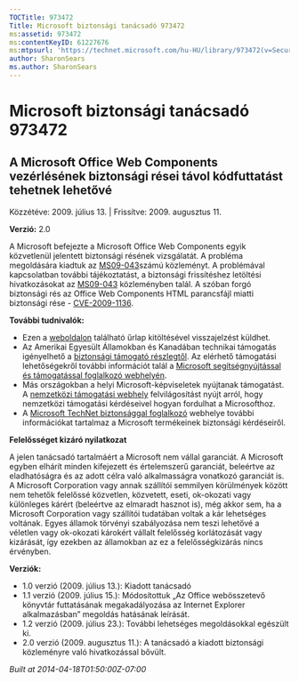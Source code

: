 ```yaml
---
TOCTitle: 973472
Title: Microsoft biztonsági tanácsadó 973472
ms:assetid: 973472
ms:contentKeyID: 61227676
ms:mtpsurl: 'https://technet.microsoft.com/hu-HU/library/973472(v=Security.10)'
author: SharonSears
ms.author: SharonSears
---
```




Microsoft biztonsági tanácsadó 973472
=====================================

A Microsoft Office Web Components vezérlésének biztonsági rései távol kódfuttatást tehetnek lehetővé
----------------------------------------------------------------------------------------------------

Közzétéve: 2009. július 13. | Frissítve: 2009. augusztus 11.

**Verzió:** 2.0

A Microsoft befejezte a Microsoft Office Web Components egyik közvetlenül jelentett biztonsági résének vizsgálatát. A probléma megoldására kiadtuk az [MS09-043](http://go.microsoft.com/fwlink/?linkid=128110)számú közleményt. A problémával kapcsolatban további tájékoztatást, a biztonsági frissítéshez letöltési hivatkozásokat az [MS09-043](http://go.microsoft.com/fwlink/?linkid=128110) közleményben talál. A szóban forgó biztonsági rés az Office Web Components HTML parancsfájl miatti biztonsági rése - [CVE-2009-1136](http://www.cve.mitre.org/cgi-bin/cvename.cgi?name=cve-2006-1136).

**További tudnivalók:**

-   Ezen a [weboldalon](https://support.microsoft.com/common/survey.aspx?scid=sw;en;1257&amp;showpage=1&amp;ws=technet&amp;sd=tech) található űrlap kitöltésével visszajelzést küldhet.
-   Az Amerikai Egyesült Államokban és Kanadában technikai támogatás igényelhető a [biztonsági támogató részlegtől](http://go.microsoft.com/fwlink/?linkid=21131). Az elérhető támogatási lehetőségekről további információt talál a [Microsoft segítségnyújtással és támogatással foglalkozó webhelyén](http://support.microsoft.com/).
-   Más országokban a helyi Microsoft-képviseletek nyújtanak támogatást. A [nemzetközi támogatási webhely](http://go.microsoft.com/fwlink/?linkid=21155) felvilágosítást nyújt arról, hogy nemzetközi támogatási kérdéseivel hogyan fordulhat a Microsofthoz.
-   A [Microsoft TechNet biztonsággal foglalkozó](http://go.microsoft.com/fwlink/?linkid=21132) webhelye további információkat tartalmaz a Microsoft termékeinek biztonsági kérdéseiről.

**Felelősséget kizáró nyilatkozat**

A jelen tanácsadó tartalmáért a Microsoft nem vállal garanciát. A Microsoft egyben elhárít minden kifejezett és értelemszerű garanciát, beleértve az eladhatóságra és az adott célra való alkalmasságra vonatkozó garanciát is. A Microsoft Corporation vagy annak szállítói semmilyen körülmények között nem tehetők felelőssé közvetlen, közvetett, eseti, ok-okozati vagy különleges kárért (beleértve az elmaradt hasznot is), még akkor sem, ha a Microsoft Corporation vagy szállítói tudatában voltak a kár lehetséges voltának. Egyes államok törvényi szabályozása nem teszi lehetővé a véletlen vagy ok-okozati károkért vállalt felelősség korlátozását vagy kizárását, így ezekben az államokban az ez a felelősségkizárás nincs érvényben.

**Verziók:**

-   1.0 verzió (2009. július 13.): Kiadott tanácsadó
-   1.1 verzió (2009. július 15.): Módosítottuk „Az Office webösszetevő könyvtár futtatásának megakadályozása az Internet Explorer alkalmazásban” megoldás hatásának leírását.
-   1.2 verzió (2009. július 23.): További lehetséges megoldásokkal egészült ki.
-   2.0 verzió (2009. augusztus 11.): A tanácsadó a kiadott biztonsági közleményre való hivatkozással bővült.

*Built at 2014-04-18T01:50:00Z-07:00*
